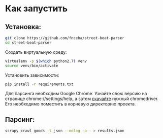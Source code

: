 # Как запустить


## Установка:

``` bash
git clone https://github.com/fnceba/street-beat-parser
cd street-beat-parser
```

Создать виртуальную среду:
``` bash
virtualenv -p $(which python2.7) venv
source venv/bin/activate
```

Установить зависимости:
```bash
pip install -r requirements.txt
```

Для парсинга необходим Google Chrome. Узнайте свою версию на странице chrome://settings/help, а затем [скачайте](https://chromedriver.chromium.org/downloads) нужный chromedriver. Его необходимо поместить в корневую директорию проекта.

## Парсинг:
```bash
scrapy crawl goods -t json --nolog -o - > results.json
```
